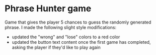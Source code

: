 # Phrase Hunter game
 
 Game that gives the player 5 chances to guess the randomly generated phrase. I made the following slight style modifications:
 - updated the "wrong" and "lose" colors to a red color 
 - updated the button text content once the first game has completed, asking the player if they'd like to play again
 

